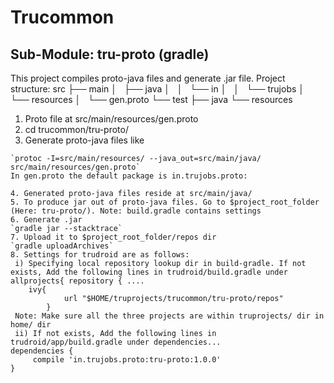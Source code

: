 # Trucommon
## Sub-Module: tru-proto (gradle)
This project compiles proto-java files and generate .jar file.
Project structure:
src
    ├── main
    │   ├── java
    │   │   └── in
    │   │       └── trujobs
    │   └── resources
    │       └── gen.proto
    └── test
        ├── java
        └── resources

1. Proto file at src/main/resources/gen.proto
2. cd trucommon/tru-proto/
3. Generate proto-java files like  
```Shell
`protoc -I=src/main/resources/ --java_out=src/main/java/ src/main/resources/gen.proto`
In gen.proto the default package is in.trujobs.proto: 

4. Generated proto-java files reside at src/main/java/
5. To produce jar out of proto-java files. Go to $project_root_folder (Here: tru-proto/). Note: build.gradle contains settings
6. Generate .jar
`gradle jar --stacktrace`
7. Upload it to $project_root_folder/repos dir
`gradle uploadArchives`
8. Settings for trudroid are as follows:
 i) Specifying local repository lookup dir in build-gradle. If not exists, Add the following lines in trudroid/build.gradle under allprojects{ repository { ....
	ivy{
            url "$HOME/truprojects/trucommon/tru-proto/repos"
        }
 Note: Make sure all the three projects are within truprojects/ dir in home/ dir
 ii) If not exists, Add the following lines in trudroid/app/build.gradle under dependencies...
dependencies {	
	 compile 'in.trujobs.proto:tru-proto:1.0.0'
}


